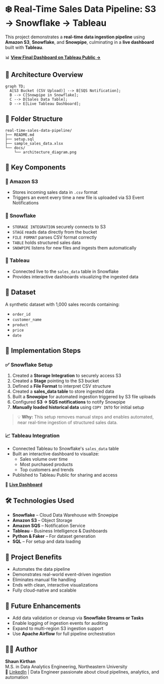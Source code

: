 # ❄️ Real-Time Sales Data Pipeline: S3 → Snowflake → Tableau

This project demonstrates a **real-time data ingestion pipeline** using **Amazon S3**, **Snowflake**, and **Snowpipe**, culminating in a **live dashboard** built with **Tableau**.

📊 **[View Final Dashboard on Tableau Public →](https://public.tableau.com/app/profile/shaun.kirthan/viz/Book2_17131246219240/Dashboard1)**

## 🧩 Architecture Overview

```mermaid
graph TD;
  A[S3 Bucket (CSV Upload)] --> B[SQS Notification];
  B --> C[Snowpipe in Snowflake];
  C --> D[Sales Data Table];
  D --> E[Live Tableau Dashboard];
```

## 📁 Folder Structure

```
real-time-sales-data-pipeline/
├── README.md
├── setup.sql
├── sample_sales_data.xlsx
└── docs/
    └── architecture_diagram.png
```

## 🚀 Key Components

### 🔹 Amazon S3
- Stores incoming sales data in `.csv` format
- Triggers an event every time a new file is uploaded via S3 Event Notifications

### 🔹 Snowflake
- `STORAGE INTEGRATION` securely connects to S3
- `STAGE` reads data directly from the bucket
- `FILE FORMAT` parses CSV format correctly
- `TABLE` holds structured sales data
- `SNOWPIPE` listens for new files and ingests them automatically

### 🔹 Tableau
- Connected live to the `sales_data` table in Snowflake
- Provides interactive dashboards visualizing the ingested data

## 📄 Dataset

A synthetic dataset with 1,000 sales records containing:

- `order_id`
- `customer_name`
- `product`
- `price`
- `date`

## 🧪 Implementation Steps

### ✅ Snowflake Setup

1. Created a **Storage Integration** to securely access S3
2. Created a **Stage** pointing to the S3 bucket
3. Defined a **File Format** to interpret CSV structure
4. Created a **sales_data table** to store ingested data
5. Built a **Snowpipe** for automated ingestion triggered by S3 file uploads
6. Configured **S3 → SQS notifications** to notify Snowpipe
7. **Manually loaded historical data** using `COPY INTO` for initial setup

> 💡 **Why:** This setup removes manual steps and enables automated, near real-time ingestion of structured sales data.

### 📈 Tableau Integration

- Connected Tableau to Snowflake's `sales_data` table
- Built an interactive dashboard to visualize:
  - Sales volume over time
  - Most purchased products
  - Top customers and trends
- Published to Tableau Public for sharing and access

🔗 **[Live Dashboard](https://public.tableau.com/app/profile/shaun.kirthan/viz/Book2_17131246219240/Dashboard1)**

## 🛠️ Technologies Used

- **Snowflake** – Cloud Data Warehouse with Snowpipe
- **Amazon S3** – Object Storage
- **Amazon SQS** – Notification Service
- **Tableau** – Business Intelligence & Dashboards
- **Python & Faker** – For dataset generation
- **SQL** – For setup and data loading

## 📌 Project Benefits

- Automates the data pipeline
- Demonstrates real-world event-driven ingestion
- Eliminates manual file handling
- Ends with clean, interactive visualizations
- Fully cloud-native and scalable

## 🔄 Future Enhancements

- Add data validation or cleanup via **Snowflake Streams or Tasks**
- Enable logging of ingestion events for auditing
- Expand to multi-region S3 ingestion support
- Use **Apache Airflow** for full pipeline orchestration

## 🙋‍♂️ Author

**Shaun Kirthan**  
M.S. in Data Analytics Engineering, Northeastern University  
🔗 [LinkedIn](https://linkedin.com/in/shaunkirthan) | Data Engineer passionate about cloud pipelines, analytics, and automation
